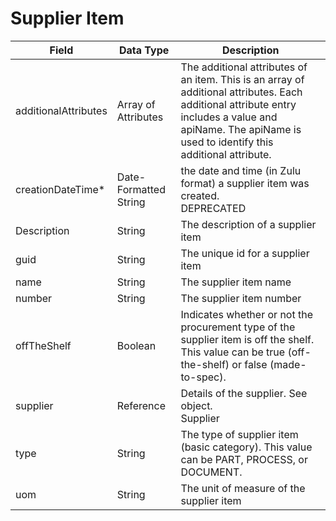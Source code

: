 # Supplier Item

| Field<br> | Data Type<br> | Description<br> |
|  --- |  --- |  --- | 
| additionalAttributes<br> | Array of Attributes<br> | The additional attributes of an item. This is an array of additional attributes. Each additional attribute entry includes a value and apiName. The apiName is used to identify this additional attribute.<br> |
| creationDateTime\*<br> | Date\-Formatted String<br> | the date and time \(in Zulu format\) a supplier item was created.<br>DEPRECATED<br> |
| Description<br> | String<br> | The description of a supplier item<br> |
| guid<br> | String<br> | The unique id for a supplier item<br> |
| name<br> | String<br> | The supplier item name<br> |
| number<br> | String<br> | The supplier item number<br> |
| offTheShelf<br> | Boolean<br> | Indicates whether or not the procurement type of the supplier item is off the shelf. This value can be true \(off\-the\-shelf\) or false \(made\-to\-spec\).<br> |
| supplier<br> | Reference<br> | Details of the supplier. See object.<br>Supplier<br> |
| type<br> | String<br> | The type of supplier item \(basic category\). This value can be PART, PROCESS, or DOCUMENT.<br> |
| uom<br> | String<br> | The unit of measure of the supplier item<br> |

